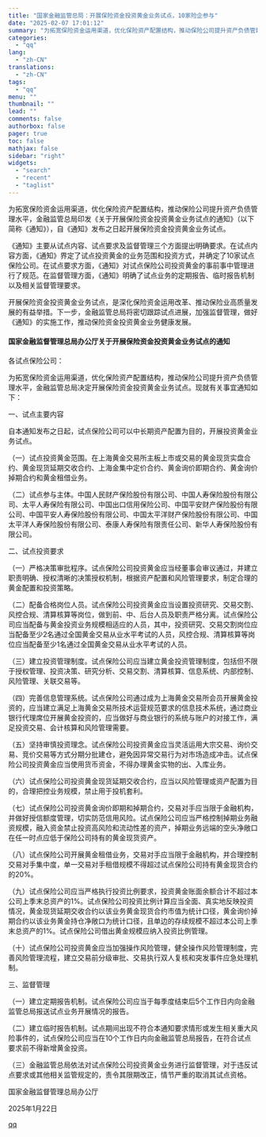 ```yaml
---
title: "国家金融监管总局：开展保险资金投资黄金业务试点，10家险企参与"
date: "2025-02-07 17:01:12"
summary: "为拓宽保险资金运用渠道，优化保险资产配置结构，推动保险公司提升资产负债管理水平，金融监管总局印发《关..."
categories:
  - "qq"
lang:
  - "zh-CN"
translations:
  - "zh-CN"
tags:
  - "qq"
menu: ""
thumbnail: ""
lead: ""
comments: false
authorbox: false
pager: true
toc: false
mathjax: false
sidebar: "right"
widgets:
  - "search"
  - "recent"
  - "taglist"
---
```


为拓宽保险资金运用渠道，优化保险资产配置结构，推动保险公司提升资产负债管理水平，金融监管总局印发《关于开展保险资金投资黄金业务试点的通知》（以下简称《通知》），自《通知》发布之日起开展保险资金投资黄金业务试点。

《通知》主要从试点内容、试点要求及监督管理三个方面提出明确要求。在试点内容方面，《通知》界定了试点投资黄金的业务范围和投资方式，并确定了10家试点保险公司。在试点要求方面，《通知》对试点保险公司投资黄金的事前事中管理进行了规范。在监督管理方面，《通知》明确了试点业务的定期报告、临时报告机制以及相关监督管理要求。

开展保险资金投资黄金业务试点，是深化保险资金运用改革、推动保险业高质量发展的有益举措。下一步，金融监管总局将密切跟踪试点进展，加强监督管理，做好《通知》的实施工作，推动保险资金投资黄金业务健康发展。

#### 国家金融监督管理总局办公厅关于开展保险资金投资黄金业务试点的通知

各试点保险公司：

为拓宽保险资金运用渠道，优化保险资产配置结构，推动保险公司提升资产负债管理水平，金融监管总局决定开展保险资金投资黄金业务试点。现就有关事宜通知如下：

一、试点主要内容

自本通知发布之日起，试点保险公司可以中长期资产配置为目的，开展投资黄金业务试点。

（一）试点投资黄金范围。在上海黄金交易所主板上市或交易的黄金现货实盘合约、黄金现货延期交收合约、上海金集中定价合约、黄金询价即期合约、黄金询价掉期合约和黄金租借业务。

（二）试点参与主体。中国人民财产保险股份有限公司、中国人寿保险股份有限公司、太平人寿保险有限公司、中国出口信用保险公司、中国平安财产保险股份有限公司、中国平安人寿保险股份有限公司、中国太平洋财产保险股份有限公司、中国太平洋人寿保险股份有限公司、泰康人寿保险有限责任公司、新华人寿保险股份有限公司。

二、试点投资要求

（一）严格决策审批程序。试点保险公司投资黄金应当经董事会审议通过，并建立职责明确、授权清晰的决策授权机制，根据资产配置和风险管理要求，制定合理的黄金配置和投资策略。

（二）配备合格岗位人员。试点保险公司投资黄金应当设置投资研究、交易交割、风控合规、清算核算等岗位，做到前、中、后台人员及职责严格分离。试点保险公司应当配备与黄金投资业务规模相适应的人员，其中，投资研究、交易交割岗位应当配备至少2名通过全国黄金交易从业水平考试的人员，风控合规、清算核算等岗位应当配备至少1名通过全国黄金交易从业水平考试的人员。

（三）建立投资管理制度。试点保险公司应当建立黄金投资管理制度，包括但不限于授权管理、投资决策、研究分析、交易交割、清算核算、信息系统、内部控制、风险管理、关联交易等。

（四）完善信息管理系统。试点保险公司通过成为上海黄金交易所会员开展黄金投资的，应当建立满足上海黄金交易所技术运营规范要求的信息技术系统，通过商业银行代理席位开展黄金投资的，应当做好与商业银行的系统与账户的对接工作，满足投资交易、会计核算和风险管理需要。

（五）坚持审慎投资理念。试点保险公司投资黄金应当灵活运用大宗交易、询价交易、竞价交易等方式分期分批建仓，避免因异常交易行为对市场造成冲击。试点保险公司投资黄金应当使用货币资金，不得办理黄金实物的出、入库业务。

（六）试点保险公司投资黄金现货延期交收合约，应当以风险管理或资产配置为目的，合理把控业务规模，禁止用于投机套利。

（七）试点保险公司投资黄金询价即期和掉期合约，交易对手应当限于金融机构，并做好授信额度管理，切实防范信用风险。试点保险公司应当严格控制掉期业务融资规模，融入资金禁止投资高风险和流动性差的资产，掉期业务远端的空头净敞口在任一时点应低于保险公司持有的黄金现货资产。

（八）试点保险公司开展黄金租借业务，交易对手应当限于金融机构，并合理控制交易对手集中度，单一交易对手租借规模不得超过试点保险公司持有黄金现货合约的20%。

（九）试点保险公司应当严格执行投资比例要求，投资黄金账面余额合计不超过本公司上季末总资产的1%。试点保险公司投资比例计算应当全面、真实地反映投资情况，黄金现货延期交收合约以该业务黄金现货合约市值为统计口径，黄金询价掉期合约以该业务黄金持仓净敞口为统计口径，且单边的存续规模不超过本公司上季末总资产的1%。试点保险公司借出黄金规模应纳入投资比例管理。

（十）试点保险公司投资黄金应当加强操作风险管理，健全操作风险管理制度，完善风险管理流程，建立交易前分级审批、交易执行双人复核和突发事件应急处理机制。

三、监督管理

（一）建立定期报告机制。试点保险公司应当于每季度结束后5个工作日内向金融监管总局报送试点业务开展情况的报告。

（二）建立临时报告机制。试点期间出现不符合本通知要求情形或发生相关重大风险事件的，试点保险公司应当在10个工作日内向金融监管总局报告，在符合试点要求前不得新增黄金投资。

（三）金融监管总局依法对试点保险公司投资黄金业务进行监督管理，对于违反试点要求或其他相关监管规定的，责令其限期改正，情节严重的取消其试点资格。

国家金融监督管理总局办公厅

2025年1月22日

[qq](https://new.qq.com/rain/a/20250207A06FIE00)
